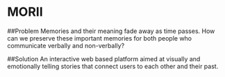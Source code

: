 # MORII

##Problem
Memories and their meaning fade away as time passes. 
How can we preserve these important memories for both people who communicate verbally and non-verbally?

##Solution
An interactive web based platform aimed at visually and emotionally telling stories that connect users to each other and their past.
